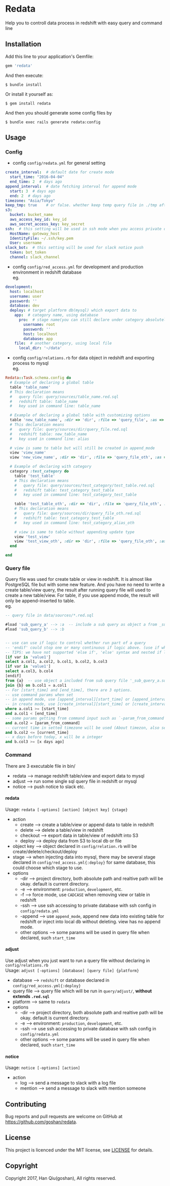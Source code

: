 # Redata

Help you to controll data process in redshift with easy query and command line


## Installation

Add this line to your application's Gemfile:

```ruby
gem 'redata'
```

And then execute:

    $ bundle install

Or install it yourself as:

    $ gem install redata

And then you should generate some config files by

	$ bundle exec rails generate redata:config

## Usage

### Config

+ config `config/redata.yml` for general setting

```YAML
create_interval:  # default date for create mode
  start_time: "2016-04-04"
  end_time: 2  # days ago
append_interval:  # date fetching interval for append mode
  start: 3  # days ago
  end: 2  # days ago
timezone: "Asia/Tokyo"
keep_tmp: true    # or false. whether keep temp query file in ./tmp after finished query
s3:
  bucket: bucket_name
  aws_access_key_id: key_id
  aws_secret_access_key: key_secret
ssh:  # this setting will be used in ssh mode when you access private database
  HostName: gateway_host
  IdentityFile: ~/.ssh/key.pem
  User: username
slack_bot:  # this setting will be used for slack notice push
  token: bot_token
  channel: slack_channel
```

+ config `config/red_access.yml` for development and production environment in redshift database  
eg.

```YAML
development:
  host: localhost
  username: user
  password: ''
  database: dev
  deploy: # target platform db(mysql) which export data to
    app:  # category name, using database
      pro:  # stage name(you can still declare under category absolutely)
        username: root
        password: ''
        host: localhost
        database: app
    file:  # another category, using local file
      local_dir: '~/data'
```

+ config `config/relations.rb` for data object in redshift and exporting process to mysql  
eg.

```RUBY
Redata::Task.schema.config do
  # Example of declaring a global table
  table 'table_name'
  # This declaration means
  #   query file: query/sources/table_name.red.sql
  #   redshift table: table_name
  #   key used in command line: table_name

  # Example of declaring a global table with customizing options
  table 'new_table_name', :dir => 'dir', :file => 'query_file', :as => :alias
  # This declaration means
  #   query file: query/sources/dir/query_file.red.sql
  #   redshift table: new_table_name
  #   key used in command line: alias

  # view is same to table but will still be created in append_mode
  view 'view_name'
  view 'new_view_name', :dir => 'dir', :file => 'query_file_oth', :as => :alias_oth

  # Example of declaring with category
  category :test_category do
    table 'test_table'
    # This declaration means
    #   query file: query/sources/test_category/test_table.red.sql
    #   redshift table: test_category_test_table
    #   key used in command line: test_category_test_table

    table 'test_table_oth', :dir => 'dir', :file => 'query_file_oth', :as => :alias_oth
    # This declaration means
    #   query file: query/sources/dir/query_file_oth.red.sql
    #   redshift table: test_category_test_table
    #   key used in command line: test_category_alias_oth

    # view is same to table without appending update type
    view 'test_view'
    view 'test_view_oth', :dir => 'dir', :file => 'query_file_oth', :as => :alias_view_oth
  end

end
```

### Query file

Query file was used for create table or view in redshift. It is almost like PostgreSQL file but with some new feature. And you have no need to write a create table/view query, the result after running query file will used to create a new table/view. For table, if you use append mode, the result will only be append-inserted to table.  
eg.

```SQL
-- query file in data/sources/*.red.sql

#load 'sub_query_a' --> :a  -- include a sub query as object a from _sub_query_a.red.sql in same folder
#load 'sub_query_b' --> :b


-- use can use if logic to control whether run part of a query
-- 'endif' could stop one or many continuous if logic above. (use if which is from second just like 'else if')
-- TIPS: we have not supported 'else if', 'else' syntax and nested if logic
[if var is 'value1']
select a.col1, a.col2, b.col1, b.col2, b.col3
[if var is 'value1']
select a.col3, b.col4
[endif]
from {a}  -- use object a included from sub query file '_sub_query_a.sql'
join {b} on b.col1 = a.col1
-- For [start_time] and [end_time], there are 3 options.
-- use command params when set
-- in append mode, use [append_interval][start_time] or [append_interval][end_time] (See config/redata.yml).
-- in create mode, use [create_interval][start_time] or [create_interval][end_time] (See config/redata.yml).
where a.col1 >= [start_time]
and a.col1 < [end_time]
-- some params getting from command input such as `-param_from_command param_value`
and a.col2 = [param_from_command]
-- current time in setted timezone will be used (About timezon, also see config/redata.yml)
and b.col2 <= [current_time]
-- x days before today, x will be a integer
and b.col3 >= [x days ago]
```


### Command

There are 3 executable file in bin/
- redata --> manage redshift table/view and export data to mysql
- adjust --> run some single sql query file in redshift or mysql
- notice --> push notice to slack etc.

#### redata

Usage: `redata [-options] [action] [object key] {stage}`
+ action
  - create   --> create a table/view or append data to table in redshift
  - delete   --> delete a table/view in redshift
  - checkout --> export data in table/view of redshift into S3
  - deploy --> deploy data from S3 to local db or file
+ object key --> object declared in `config/relation.rb` will be create/delete/checkout/deploy
+ stage --> when injecting data into mysql, there may be several stage declared in `config/red_access.yml{:deploy}` for same database, this could choose which stage to use.
+ options
  - -dir --> project directory, both absolute path and realtive path will be okay. default is current directory.
  - -e   --> environment: `production`, `development`, etc.
  - -f   --> force mode, use `CADCASE` when removing view or table in redshift
  - -ssh --> use ssh accessing to private database with ssh config in `config/redata.yml`
  - -append  --> use `append_mode`, append new data into existing table for redshift or inject into local db without deleting. view has no append mode.
  - other options  --> some params will be used in query file when declared, such `start_time`

#### adjust

Use adjust when you just want to run a query file without declaring in `config/relations.rb`  
Usage: `adjust [-options] [database] [query file] {platform}`
+ database   --> `redshift` or database declared in `config/red_access.yml{:deploy}`
+ query file --> query file which will be run in `query/adjust/`, **without extends `.red.sql`**
+ platform   --> same to `redata`
+ options
  - -dir --> project directory, both absolute path and realtive path will be okay. default is current directory.
  - -e   --> environment: `production`, `development`, etc.
  - -ssh --> use ssh accessing to private database with ssh config in `config/redata.yml`
  - other options  --> some params will be used in query file when declared, such `start_time`

#### notice

Usage: `notice [-options] [action]`
+ action
  - log      --> send a message to slack with a log file
  - mention  --> send a message to slack with mention someone

## Contributing

Bug reports and pull requests are welcome on GitHub at https://github.com/goshan/redata.


## License

This project is licenced under the MIT license, see [LICENSE](https://github.com/goshan/redata/blob/master/LICENSE.txt) for details.

## Copyright

Copyright 2017, Han Qiu(goshan), All rights reserved.


